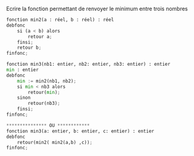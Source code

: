 Ecrire la fonction permettant de renvoyer le minimum entre trois nombres 

```python
fonction min2(a : réel, b : réel) : réel
debfonc
	si (a < b) alors
		retour a; 
	finsi;
	retour b;
finfonc;

fonction min3(nb1: entier, nb2: entier, nb3: entier) : entier
min : entier
debfonc
	min := min2(nb1, nb2);
	si min < nb3 alors
		retour(min);
	sinon 
		retour(nb3);
	finsi;
finfonc;

*************** OU ************
fonction min3(a: entier, b: entier, c: entier) : entier
debfonc
	retour(min2( min2(a,b) ,c));
finfonc;
```